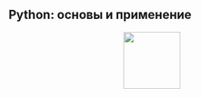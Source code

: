 ## Python: основы и применение

<div id="header" align="center">
  <img src="https://cdn.stepik.net/media/cache/images/courses/512/cover/eb1565502f1f11a0a2d248656ba5ae7c.jpg" width="100"/>
</div>
